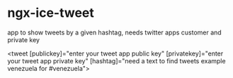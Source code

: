 # ngx-ice-tweet
app to show tweets by a given hashtag, needs twitter apps customer and private key

<tweet [publickey]="enter your tweet app public key" [privatekey]="enter your tweet app private key" [hashtag]="need a text to find tweets example venezuela for #venezuela">

